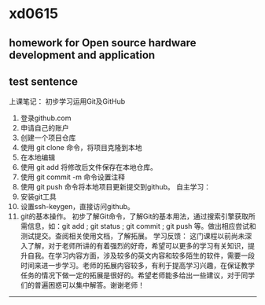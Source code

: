 # xd0615
homework for Open source hardware development and application
-------------------------------------------------------------
test sentence
-------------------------------------------------------------
上课笔记：
初步学习运用Git及GitHub
1. 登录github.com
2. 申请自己的账户
3. 创建一个项目仓库
4. 使用 git clone 命令，将项目克隆到本地
5. 在本地编辑
6. 使用 git add 将修改后文件保存在本地仓库。
7. 使用 git commit -m 命令设置注释
8. 使用 git push 命令将本地项目更新提交到github。
自主学习：
1. 安装git工具
2. 设置ssh-keygen，直接访问github。
3. git的基本操作。
初步了解Git命令，了解Git的基本用法，通过搜索引擎获取所需信息，如：git add ; git status ; git commit ; git push 等。做出相应尝试和测试提交。查阅相关使用文档，了解拓展。
学习反馈：
这门课程以前尚未深入了解，对于老师所讲的有着强烈的好奇，希望可以更多的学习有关知识，提升自我。在学习内容方面，涉及较多的英文内容和较多陌生的软件，需要一段时间来进一步学习。老师的拓展内容较多，有利于提高学习兴趣，在保证教学任务的情况下做一定的拓展是很好的。希望老师能多给出一些建议，对于同学们的普遍困惑可以集中解答。谢谢老师！
-------------------------------------------------------------